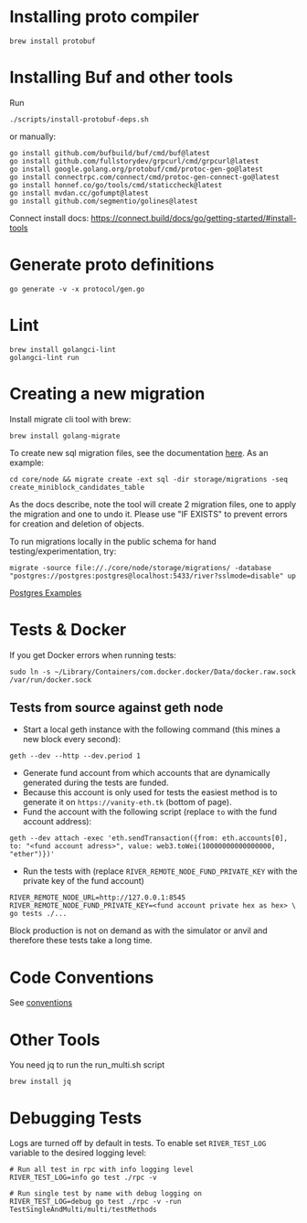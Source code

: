# Installing proto compiler

    brew install protobuf

# Installing Buf and other tools

Run

    ./scripts/install-protobuf-deps.sh

or manually:

    go install github.com/bufbuild/buf/cmd/buf@latest
    go install github.com/fullstorydev/grpcurl/cmd/grpcurl@latest
    go install google.golang.org/protobuf/cmd/protoc-gen-go@latest
    go install connectrpc.com/connect/cmd/protoc-gen-connect-go@latest
    go install honnef.co/go/tools/cmd/staticcheck@latest
    go install mvdan.cc/gofumpt@latest
    go install github.com/segmentio/golines@latest

Connect install docs: https://connect.build/docs/go/getting-started/#install-tools

# Generate proto definitions

    go generate -v -x protocol/gen.go

# Lint

    brew install golangci-lint
    golangci-lint run

# Creating a new migration

Install migrate cli tool with brew:

    brew install golang-migrate

To create new sql migration files, see the documentation [here](https://github.com/golang-migrate/migrate/blob/master/GETTING_STARTED.md). As an example:

`cd core/node && migrate create -ext sql -dir storage/migrations -seq create_miniblock_candidates_table`

As the docs describe, note the tool will create 2 migration files, one to apply the migration and one to undo it. Please use "IF EXISTS" to prevent errors for creation and deletion of objects.

To run migrations locally in the public schema for hand testing/experimentation, try:

`migrate -source file://./core/node/storage/migrations/ -database "postgres://postgres:postgres@localhost:5433/river?sslmode=disable" up`

[Postgres Examples](https://github.com/golang-migrate/migrate/blob/master/database/postgres/TUTORIAL.md)

# Tests & Docker

If you get Docker errors when running tests:

    sudo ln -s ~/Library/Containers/com.docker.docker/Data/docker.raw.sock /var/run/docker.sock

## Tests from source against geth node

- Start a local geth instance with the following command (this mines a new block every second):

```
geth --dev --http --dev.period 1
```

- Generate fund account from which accounts that are dynamically generated during the tests are funded.
- Because this account is only used for tests the easiest method is to generate it on `https://vanity-eth.tk` (bottom of page).
- Fund the account with the following script (replace `to` with the fund account address):

```
geth --dev attach -exec 'eth.sendTransaction({from: eth.accounts[0], to: "<fund account adress>", value: web3.toWei(10000000000000000, "ether")})'
```

- Run the tests with (replace `RIVER_REMOTE_NODE_FUND_PRIVATE_KEY` with the private key of the fund account)

```
RIVER_REMOTE_NODE_URL=http://127.0.0.1:8545 RIVER_REMOTE_NODE_FUND_PRIVATE_KEY=<fund account private hex as hex> \
go tests ./...
```

Block production is not on demand as with the simulator or anvil and therefore these tests take a long time.

# Code Conventions

See [conventions](conventions.md)

# Other Tools

You need jq to run the run_multi.sh script

    brew install jq

# Debugging Tests

Logs are turned off by default in tests. To enable set `RIVER_TEST_LOG` variable to the desired logging level:

    # Run all test in rpc with info logging level
    RIVER_TEST_LOG=info go test ./rpc -v

    # Run single test by name with debug logging on
    RIVER_TEST_LOG=debug go test ./rpc -v -run TestSingleAndMulti/multi/testMethods
